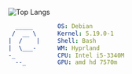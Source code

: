 ![Top Langs](https://github-readme-stats.vercel.app/api/top-langs/?username=Eldyj&langs_count=10&layout=compact&theme=dark)
```yaml
  _____       OS: Debian
 /  __ \      Kernel: 5.19.0-1
|  /    |     Shell: Bash
|  \___-      WM: Hyprland
-_            CPU: Intel i5-3340M
  --_         GPU: amd hd 7570m
```
<!---->
